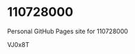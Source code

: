 # 110728000
Personal GitHub Pages site for 110728000











































VJ0x8T
